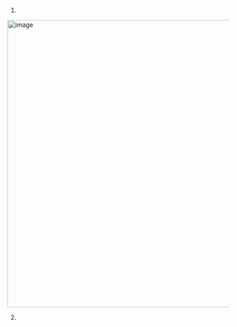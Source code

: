 1)
<img width="1225" height="651" alt="image" src="https://github.com/user-attachments/assets/b5f67a51-9ea0-4c53-83fe-e1f51c3bd7ae" />

2)
